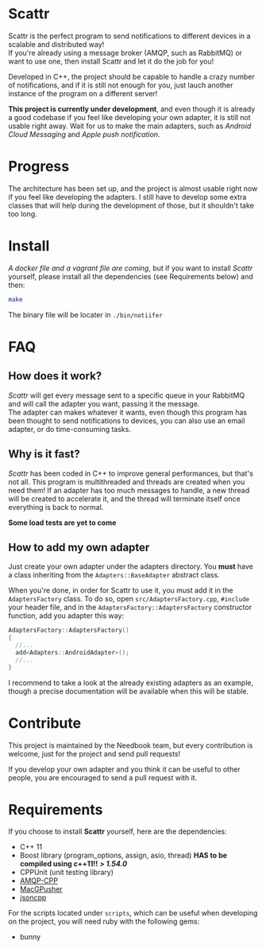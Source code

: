 Scattr
========

Scattr is the perfect program to send notifications to different devices in a scalable and distributed way!  
If you're already using a message broker (AMQP, such as RabbitMQ) or want to use one, then install Scattr and let it do the job for you!

Developed in C++, the project should be capable to handle a crazy number of notifications, and if it is still not enough for you,
just lauch another instance of the program on a different server!

**This project is currently under development**, and even though it is already a good codebase if you feel like developing your own adapter,
it is still not usable right away. Wait for us to make the main adapters, such as *Android Cloud Messaging* and *Apple push notification*.

Progress
========

The architecture has been set up, and the project is almost usable right now if you feel like developing the adapters.
I still have to develop some extra classes that will help during the development of those, but it shouldn't take too long.

Install
=======

*A docker file and a vagrant file are coming*, but if you want to install *Scattr* yourself, please install all the dependencies (see Requirements below) and then:

```bash
make
```

The binary file will be locater in `./bin/notiifer`

FAQ
===

How does it work?
-----------------

*Scattr* will get every message sent to a specific queue in your RabbitMQ and will call the adapter you want, passing it the message.  
The adapter can makes whatever it wants, even though this program has been thought to send notifications to devices, you can also use an
email adapter, or do time-consuming tasks.

Why is it fast?
---------------

*Scattr* has been coded in C++ to improve general performances, but that's not all. This program is multithreaded and threads are created when you need them!
If an adapter has too much messages to handle, a new thread will be created to accelerate it, and the thread will terminate itself once everything is back to normal.

**Some load tests are yet to come**

How to add my own adapter
-------------------

Just create your own adapter under the adapters directory. You **must** have a class inheriting from the `Adapters::BaseAdapter` abstract class.

When you're done, in order for Scattr to use it, you must add it in the `AdaptersFactory` class. To do so, open `src/AdaptersFactory.cpp`, `#include` your header file,
and in the `AdaptersFactory::AdaptersFactory` constructor function, add you adapter this way:

```cpp
AdaptersFactory::AdaptersFactory()
{
  //...
  add<Adapters::AndroidAdapter>();
  //...
}
```

I recommend to take a look at the already existing adapters as an example, though a precise documentation will be available when this will be stable.

Contribute
==========

This project is maintained by the Needbook team, but every contribution is welcome, just for the project and send pull requests!

If you develop your own adapter and you think it can be useful to other people, you are encouraged to send a pull request with it.

Requirements
============

If you choose to install **Scattr** yourself, here are the dependencies:

  - C++ 11
  - Boost library (program_options, assign, asio, thread) **HAS to be compiled using c++11!!** ***> 1.54.0***
  - CPPUnit (unit testing library)
  - [AMQP-CPP](https://github.com/needbook/AMQP-CPP)
  - [MacGPusher](https://github.com/needbook/MacGPusher)
  - [jsoncpp](https://github.com/open-source-parsers/jsoncpp)

For the scripts located under `scripts`, which can be useful when developing on the project, you will need ruby with the following gems:

  - bunny
